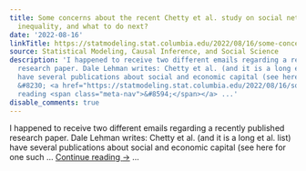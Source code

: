 ```yaml
---
title: Some concerns about the recent Chetty et al. study on social networks and economic
  inequality, and what to do next?
date: '2022-08-16'
linkTitle: https://statmodeling.stat.columbia.edu/2022/08/16/some-concerns-about-the-recent-chetty-et-al-study-on-social-networks-and-economic-inequality-and-what-to-do-next/
source: Statistical Modeling, Causal Inference, and Social Science
description: 'I happened to receive two different emails regarding a recently published
  research paper. Dale Lehman writes: Chetty et al. (and it is a long et al. list)
  have several publications about social and economic capital (see here for one such
  &#8230; <a href="https://statmodeling.stat.columbia.edu/2022/08/16/some-concerns-about-the-recent-chetty-et-al-study-on-social-networks-and-economic-inequality-and-what-to-do-next/">Continue
  reading <span class="meta-nav">&#8594;</span></a> ...'
disable_comments: true
---
```

I happened to receive two different emails regarding a recently published research paper. Dale Lehman writes: Chetty et al. (and it is a long et al. list) have several publications about social and economic capital (see here for one such &#8230; <a href="https://statmodeling.stat.columbia.edu/2022/08/16/some-concerns-about-the-recent-chetty-et-al-study-on-social-networks-and-economic-inequality-and-what-to-do-next/">Continue reading <span class="meta-nav">&#8594;</span></a> ...